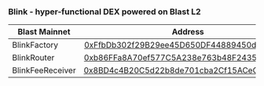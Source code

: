 ### Blink - hyper-functional DEX powered on Blast L2
| Blast Mainnet | Address            |
| ------------- |:------------------:|
| BlinkFactory       | [0xFfbDb302f29B29ee45D650DF44889450d252d868](https://blastscan.io/address/0xFfbDb302f29B29ee45D650DF44889450d252d868)|
| BlinkRouter        | [0xb86FFa8A70ef577C5A238e763b48F243548866a3](https://blastscan.io/address/0xb86FFa8A70ef577C5A238e763b48F243548866a3) |
| BlinkFeeReceiver   | [0x8BD4c4B20C5d22b8de701cba2Cf15ACeC93b2Df8](https://blastscan.io/address/0x8BD4c4B20C5d22b8de701cba2Cf15ACeC93b2Df8) |
